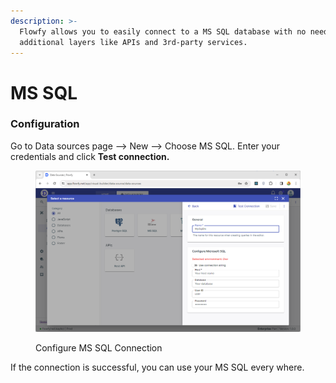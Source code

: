 ```yaml
---
description: >-
  Flowfy allows you to easily connect to a MS SQL database with no need for
  additional layers like APIs and 3rd-party services.
---
```


# MS SQL

### Configuration

Go to Data sources page –> New –> Choose MS SQL. Enter your credentials and click **Test connection.**

<figure><img src="../../.gitbook/assets/image (91).png" alt=""><figcaption><p>Configure MS SQL Connection</p></figcaption></figure>

If the connection is successful, you can use your MS SQL every where.
